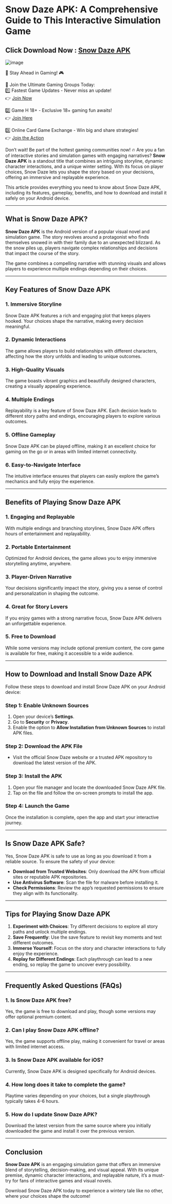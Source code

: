 # Snow Daze APK: A Comprehensive Guide to This Interactive Simulation Game  

## Click Download Now : [Snow Daze APK](https://apkfyp.com/snow-daze.html)

![image](https://github.com/user-attachments/assets/e4cb4c82-e744-4c15-8327-927651f8297e)
  
🚀 Stay Ahead in Gaming! 🎮  

📢 Join the Ultimate Gaming Groups Today:  
1️⃣ Fastest Game Updates - Never miss an update!  
👉 [Join Now](https://t.me/apk_fyp)  

2️⃣ Game H 18+ - Exclusive 18+ gaming fun awaits!  
👉 [Join Here](https://t.me/apkfypgame18)  

3️⃣ Online Card Game Exchange - Win big and share strategies!  
👉 [Join the Action](https://t.me/apkfypslotgamea)  

Don’t wait! Be part of the hottest gaming communities now! 🔥
Are you a fan of interactive stories and simulation games with engaging narratives? **Snow Daze APK** is a standout title that combines an intriguing storyline, dynamic character interactions, and a unique winter setting. With its focus on player choices, Snow Daze lets you shape the story based on your decisions, offering an immersive and replayable experience.  

This article provides everything you need to know about Snow Daze APK, including its features, gameplay, benefits, and how to download and install it safely on your Android device.  

---

## What is Snow Daze APK?  

**Snow Daze APK** is the Android version of a popular visual novel and simulation game. The story revolves around a protagonist who finds themselves snowed in with their family due to an unexpected blizzard. As the snow piles up, players navigate complex relationships and decisions that impact the course of the story.  

The game combines a compelling narrative with stunning visuals and allows players to experience multiple endings depending on their choices.  

---

## Key Features of Snow Daze APK  

### **1. Immersive Storyline**  
Snow Daze APK features a rich and engaging plot that keeps players hooked. Your choices shape the narrative, making every decision meaningful.  

### **2. Dynamic Interactions**  
The game allows players to build relationships with different characters, affecting how the story unfolds and leading to unique outcomes.  

### **3. High-Quality Visuals**  
The game boasts vibrant graphics and beautifully designed characters, creating a visually appealing experience.  

### **4. Multiple Endings**  
Replayability is a key feature of Snow Daze APK. Each decision leads to different story paths and endings, encouraging players to explore various outcomes.  

### **5. Offline Gameplay**  
Snow Daze APK can be played offline, making it an excellent choice for gaming on the go or in areas with limited internet connectivity.  

### **6. Easy-to-Navigate Interface**  
The intuitive interface ensures that players can easily explore the game’s mechanics and fully enjoy the experience.  

---

## Benefits of Playing Snow Daze APK  

### **1. Engaging and Replayable**  
With multiple endings and branching storylines, Snow Daze APK offers hours of entertainment and replayability.  

### **2. Portable Entertainment**  
Optimized for Android devices, the game allows you to enjoy immersive storytelling anytime, anywhere.  

### **3. Player-Driven Narrative**  
Your decisions significantly impact the story, giving you a sense of control and personalization in shaping the outcome.  

### **4. Great for Story Lovers**  
If you enjoy games with a strong narrative focus, Snow Daze APK delivers an unforgettable experience.  

### **5. Free to Download**  
While some versions may include optional premium content, the core game is available for free, making it accessible to a wide audience.  

---

## How to Download and Install Snow Daze APK  

Follow these steps to download and install Snow Daze APK on your Android device:  

### **Step 1: Enable Unknown Sources**  
1. Open your device’s **Settings**.  
2. Go to **Security** or **Privacy**.  
3. Enable the option to **Allow Installation from Unknown Sources** to install APK files.  

### **Step 2: Download the APK File**  
- Visit the official Snow Daze website or a trusted APK repository to download the latest version of the APK.  

### **Step 3: Install the APK**  
1. Open your file manager and locate the downloaded Snow Daze APK file.  
2. Tap on the file and follow the on-screen prompts to install the app.  

### **Step 4: Launch the Game**  
Once the installation is complete, open the app and start your interactive journey.  

---

## Is Snow Daze APK Safe?  

Yes, Snow Daze APK is safe to use as long as you download it from a reliable source. To ensure the safety of your device:  

- **Download from Trusted Websites**: Only download the APK from official sites or reputable APK repositories.  
- **Use Antivirus Software**: Scan the file for malware before installing it.  
- **Check Permissions**: Review the app’s requested permissions to ensure they align with its functionality.  

---

## Tips for Playing Snow Daze APK  

1. **Experiment with Choices**: Try different decisions to explore all story paths and unlock multiple endings.  
2. **Save Frequently**: Use the save feature to revisit key moments and test different outcomes.  
3. **Immerse Yourself**: Focus on the story and character interactions to fully enjoy the experience.  
4. **Replay for Different Endings**: Each playthrough can lead to a new ending, so replay the game to uncover every possibility.  

---

## Frequently Asked Questions (FAQs)  

### **1. Is Snow Daze APK free?**  
Yes, the game is free to download and play, though some versions may offer optional premium content.  

### **2. Can I play Snow Daze APK offline?**  
Yes, the game supports offline play, making it convenient for travel or areas with limited internet access.  

### **3. Is Snow Daze APK available for iOS?**  
Currently, Snow Daze APK is designed specifically for Android devices.  

### **4. How long does it take to complete the game?**  
Playtime varies depending on your choices, but a single playthrough typically takes 4-6 hours.  

### **5. How do I update Snow Daze APK?**  
Download the latest version from the same source where you initially downloaded the game and install it over the previous version.  

---

## Conclusion  

**Snow Daze APK** is an engaging simulation game that offers an immersive blend of storytelling, decision-making, and visual appeal. With its unique premise, dynamic character interactions, and replayable nature, it’s a must-try for fans of interactive games and visual novels.  

Download Snow Daze APK today to experience a wintery tale like no other, where your choices shape the outcome!
